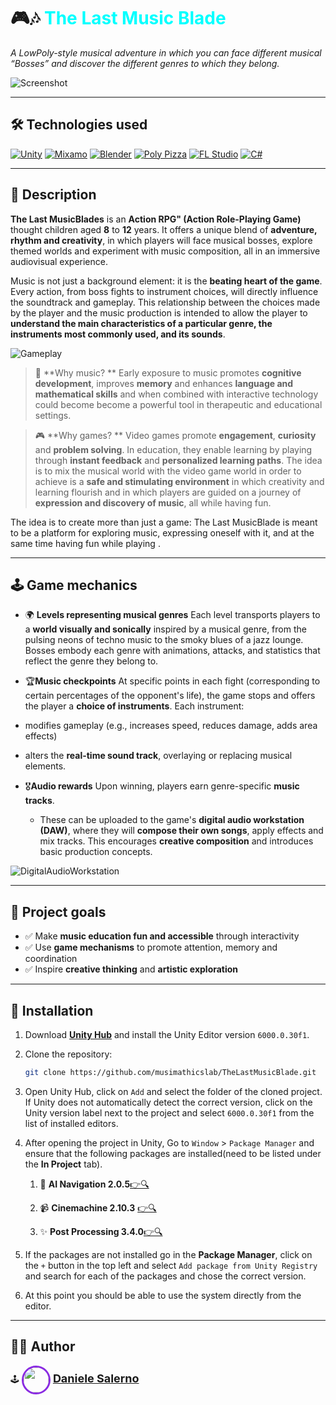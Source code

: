 # 🎮🎶 **<span style="color:cyan">The Last Music Blade**  
*A LowPoly-style musical adventure in which you can face different musical “Bosses” and discover the different genres to which they belong.*

![Screenshot](READMEimg/mainmenu.gif)

---

## 🛠️ Technologies used

[![Unity](https://img.shields.io/badge/Unity-6000.0.30f1-000000?style=for-the-badge&logo=unity&logoColor=white)](https://unity.com/)
[![Mixamo](https://img.shields.io/badge/Mixamo-Animation%20Tool-F46E00?style=for-the-badge)](https://www.mixamo.com/)
[![Blender](https://img.shields.io/badge/Blender-4.3-F5792A?style=for-the-badge&logo=blender&logoColor=orange)](https://www.blender.org/download/releases/4-3/)
[![Poly Pizza](https://img.shields.io/badge/Poly%20Pizza-3D%20Assets-00BFFF?style=for-the-badge)](https://poly.pizza/)
[![FL Studio](https://img.shields.io/badge/FL%20Studio-Music%20Production-FF8000?style=for-the-badge&logo=flstudio&logoColor=white)](https://www.image-line.com/)
[![C#](https://img.shields.io/badge/C%23-Documentation-239120?style=for-the-badge&logo=c-sharp&logoColor=white)](https://learn.microsoft.com/en-us/dotnet/csharp/)

---
## 📖 Description

**The Last MusicBlades** is an **Action RPG" (Action Role-Playing Game)** thought children aged **8** to **12** years. It offers a unique blend of **adventure, rhythm and creativity**, in which players will face musical bosses, explore themed worlds and experiment with music composition, all in an immersive audiovisual experience.

Music is not just a background element: it is the **beating heart of the game**. Every action, from boss fights to instrument choices, will directly influence the soundtrack and gameplay. This relationship between the choices made by the player and the music production is intended to allow the player to **understand the main characteristics of a particular genre, the instruments most commonly used, and its sounds**.


![Gameplay](READMEimg/gameplay.gif)
> 🎵 **Why music? ** 
Early exposure to music promotes **cognitive development**, improves **memory** and enhances **language and mathematical skills** and when combined with interactive technology could become become a powerful tool in therapeutic and educational settings.

> 🎮 **Why games? ** 
Video games promote **engagement**, **curiosity** and **problem solving**. In education, they enable learning by playing through **instant feedback** and **personalized learning paths**. The idea is to mix the musical world with the video game world in order to achieve is a **safe and stimulating environment** in which creativity and learning flourish and in which players are guided on a journey of **expression and discovery of music**, all while having fun.

The idea is to create more than just a game: The Last MusicBlade is meant to be a platform for exploring music, expressing oneself with it, and at the same time having fun while playing .

---
## 🕹️ Game mechanics

- 🌍 **Levels representing musical genres** 
 Each level transports players to a **world visually and sonically** inspired by a musical genre, from the pulsing neons of techno music to the smoky blues of a jazz lounge. Bosses embody each genre with animations, attacks, and statistics that reflect the genre they belong to.

- 🏆**Music checkpoints** 
 At specific points in each fight (corresponding to certain percentages of the opponent's life), the game stops and offers the player a **choice of instruments**. Each instrument:
 - modifies gameplay (e.g., increases speed, reduces damage, adds area effects)
 - alters the **real-time sound track**, overlaying or replacing musical elements.

- 🎖️**Audio rewards** 
 Upon winning, players earn genre-specific **music tracks**.
  - These can be uploaded to the game's **digital audio workstation (DAW)**, where they will **compose their own songs**, apply effects and mix tracks.
 This encourages **creative composition** and introduces basic production concepts.

![DigitalAudioWorkstation](READMEimg/DAW.png)

---
## 🎯 Project goals

- ✅ Make **music education fun and accessible** through interactivity
- ✅ Use **game mechanisms** to promote attention, memory and coordination
- ✅ Inspire **creative thinking** and **artistic exploration** 
---

## 🚀 Installation

1. Download [**Unity Hub**](https://unity.com/download) and install the Unity Editor version `6000.0.30f1`.

2. Clone the repository:

   ```bash
   git clone https://github.com/musimathicslab/TheLastMusicBlade.git
3. Open Unity Hub, click on `Add` and select the folder of the cloned project.  
   If Unity does not automatically detect the correct version, click on the Unity version label next to the project and select `6000.0.30f1` from the list of installed editors.

4. After opening the project in Unity, Go to `Window` > `Package Manager` and ensure that the following packages are installed(need to be listed under the **In Project** tab).
   1. 🤖 **AI Navigation 2.0.5**[👉🔍](https://docs.unity.com/navmesh/index.html)
   2. 📹 **Cinemachine 2.10.3** [👉🔍](https://docs.unity3d.com/Packages/com.unity.cinemachine@2.10/manual/index.html)  

   3. ✨ **Post Processing 3.4.0**[👉🔍](https://docs.unity3d.com/Manual/PostProcessingOverview.html)

5. If the packages are not installed go in the **Package Manager**, click on the `+` button in the top left and select `Add package from Unity Registry` and search for each of the packages and chose the correct version.
6. At this point you should be able to use the system directly from the editor.
---
## 👨‍💻 Author

🕹️ <img src="https://avatars.githubusercontent.com/u/72736111?v=4" width="40" style="vertical-align: middle; margin-left: 0px; border-radius: 50%; border: 3px solid #8A2BE2;"/> <span style="font-size: 18px; font-weight: bold;">[**Daniele Salerno**](https://github.com/DanieleSalerno)</span> 





